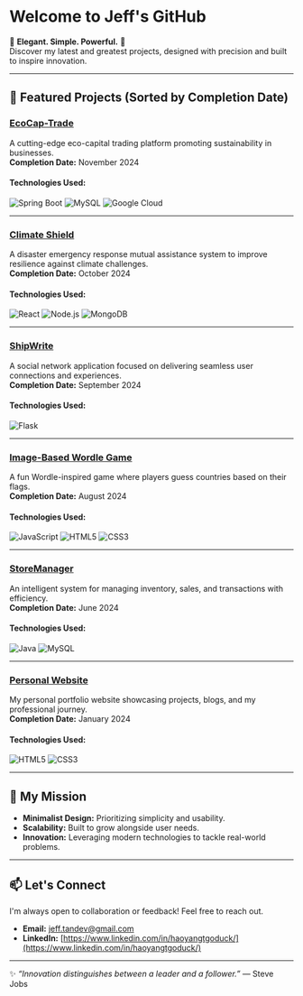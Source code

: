 # Welcome to Jeff's GitHub

🌟 **Elegant. Simple. Powerful.** 🌟  
Discover my latest and greatest projects, designed with precision and built to inspire innovation.

---

## 🚀 Featured Projects (Sorted by Completion Date)

### [EcoCap-Trade](https://github.com/JeffTanDev/EcoCap-Trade)
A cutting-edge eco-capital trading platform promoting sustainability in businesses.  
**Completion Date:** November 2024  

#### Technologies Used:
![Spring Boot](https://img.shields.io/badge/Spring%20Boot-6DB33F?style=for-the-badge&logo=spring&logoColor=white)
![MySQL](https://img.shields.io/badge/MySQL-4479A1?style=for-the-badge&logo=mysql&logoColor=white)
![Google Cloud](https://img.shields.io/badge/Google%20Cloud-4285F4?style=for-the-badge&logo=google-cloud&logoColor=white)

---

### [Climate Shield](https://github.com/JeffTanDev/ClimateShield)
A disaster emergency response mutual assistance system to improve resilience against climate challenges.  
**Completion Date:** October 2024  

#### Technologies Used:
![React](https://img.shields.io/badge/React-61DAFB?style=for-the-badge&logo=react&logoColor=black)
![Node.js](https://img.shields.io/badge/Node.js-339933?style=for-the-badge&logo=nodedotjs&logoColor=white)
![MongoDB](https://img.shields.io/badge/MongoDB-47A248?style=for-the-badge&logo=mongodb&logoColor=white)

---

### [ShipWrite](https://github.com/JeffTanDev/ShipWrite)
A social network application focused on delivering seamless user connections and experiences.  
**Completion Date:** September 2024  

#### Technologies Used:
![Flask](https://img.shields.io/badge/Flask-000000?style=for-the-badge&logo=flask&logoColor=white)

---

### [Image-Based Wordle Game](https://github.com/JeffTanDev/ImageBasedWordleGame)
A fun Wordle-inspired game where players guess countries based on their flags.  
**Completion Date:** August 2024  

#### Technologies Used:
![JavaScript](https://img.shields.io/badge/JavaScript-F7DF1E?style=for-the-badge&logo=javascript&logoColor=black)
![HTML5](https://img.shields.io/badge/HTML5-E34F26?style=for-the-badge&logo=html5&logoColor=white)
![CSS3](https://img.shields.io/badge/CSS3-1572B6?style=for-the-badge&logo=css3&logoColor=white)

---

### [StoreManager](https://github.com/JeffTanDev/StoreManager)
An intelligent system for managing inventory, sales, and transactions with efficiency.  
**Completion Date:** June 2024  

#### Technologies Used:
![Java](https://img.shields.io/badge/Java-ED8B00?style=for-the-badge&logo=java&logoColor=white)
![MySQL](https://img.shields.io/badge/MySQL-4479A1?style=for-the-badge&logo=mysql&logoColor=white)

---

### [Personal Website](jefftandev.github.io/Personal-website/)
My personal portfolio website showcasing projects, blogs, and my professional journey.  
**Completion Date:** January 2024  

#### Technologies Used:
![HTML5](https://img.shields.io/badge/HTML5-E34F26?style=for-the-badge&logo=html5&logoColor=white)
![CSS3](https://img.shields.io/badge/CSS3-1572B6?style=for-the-badge&logo=css3&logoColor=white)

---

## 🎯 My Mission
- **Minimalist Design:** Prioritizing simplicity and usability.
- **Scalability:** Built to grow alongside user needs.
- **Innovation:** Leveraging modern technologies to tackle real-world problems.

---

## 📫 Let's Connect
I'm always open to collaboration or feedback! Feel free to reach out.

- **Email:** [jeff.tandev@gmail.com](mailto:jeff.tandev@gmail.com)  
- **LinkedIn:** [https://www.linkedin.com/in/haoyangtgoduck/](https://www.linkedin.com/in/haoyangtgoduck/)

---

✨ _“Innovation distinguishes between a leader and a follower.”_ — Steve Jobs
